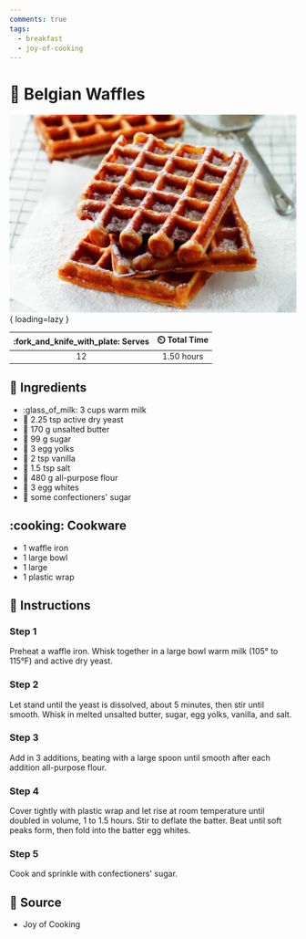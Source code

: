 ```yaml
---
comments: true
tags:
  - breakfast
  - joy-of-cooking
---
```

# :waffle: Belgian Waffles

![Belgian Waffles][1]{ loading=lazy }

| :fork_and_knife_with_plate: Serves | :timer_clock: Total Time |
|:----------------------------------:|:-----------------------: |
| 12 | 1.50 hours |

## :salt: Ingredients

- :glass_of_milk: 3 cups warm milk
- :microbe: 2.25 tsp active dry yeast
- :butter: 170 g unsalted butter
- :candy: 99 g sugar
- :egg: 3 egg yolks
- :icecream: 2 tsp vanilla
- :salt: 1.5 tsp salt
- :ear_of_rice: 480 g all-purpose flour
- :egg: 3 egg whites
- :candy: some confectioners' sugar

## :cooking: Cookware

- 1 waffle iron
- 1 large bowl
- 1 large
- 1 plastic wrap

## :pencil: Instructions

### Step 1

Preheat a waffle iron. Whisk together in a large bowl warm milk (105° to 115°F) and active dry yeast.

### Step 2

Let stand until the yeast is dissolved, about 5 minutes, then stir until smooth. Whisk in melted unsalted butter, sugar,
egg yolks, vanilla, and salt.

### Step 3

Add in 3 additions, beating with a large spoon until smooth after each addition all-purpose flour.

### Step 4

Cover tightly with plastic wrap and let rise at room temperature until doubled in volume, 1 to 1.5 hours. Stir to
deflate the batter. Beat until soft peaks form, then fold into the batter egg whites.

### Step 5

Cook and sprinkle with confectioners' sugar.

## :link: Source

- Joy of Cooking

[1]: <../assets/images/belgian-waffles.jpg>
